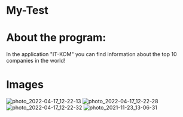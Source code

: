 # My-Test
# About the program: 
In the application "IT-KOM" you can find information about the top 10 companies in the world!

# Images

![photo_2022-04-17_12-22-13](https://user-images.githubusercontent.com/99003321/163704880-271ffc64-a0e1-4c7f-a760-a8ab98c7cdcb.jpg)
![photo_2022-04-17_12-22-28](https://user-images.githubusercontent.com/99003321/163704881-33672ee7-a579-4bad-a7c1-539fb5a46b51.jpg)
![photo_2022-04-17_12-22-32](https://user-images.githubusercontent.com/99003321/163704883-20a1304b-4fed-4c69-bea5-2c0cc8c06b18.jpg)
![photo_2021-11-23_13-06-31](https://user-images.githubusercontent.com/99003321/163704884-2fb1ea17-c1c1-4128-bdea-bd7d223c28ed.jpg)

